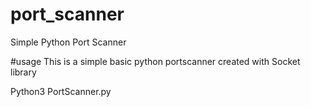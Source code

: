 # port_scanner
Simple Python Port Scanner

#usage 
This is a simple basic python portscanner created with Socket library 

Python3 PortScanner.py
